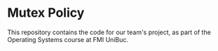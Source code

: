 # Mutex Policy

This repository contains the code for our team's project,
as part of the Operating Systems course at FMI UniBuc.
